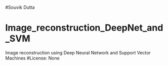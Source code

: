 
#Souvik Dutta
# Image_reconstruction_DeepNet_and_SVM
Image reconstruction using Deep Neural Network and Support Vector Machines
#License: None
